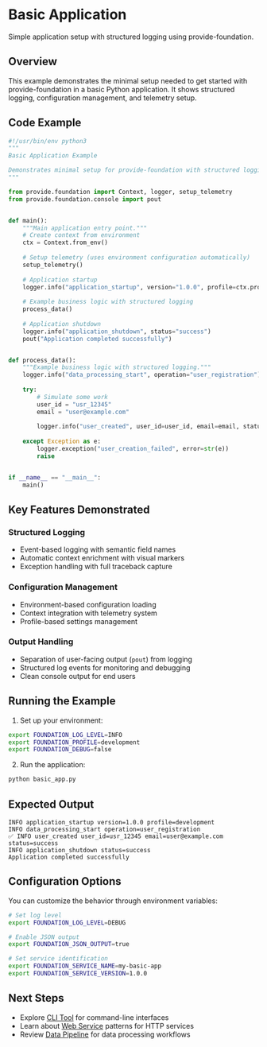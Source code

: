 # Basic Application

Simple application setup with structured logging using provide-foundation.

## Overview

This example demonstrates the minimal setup needed to get started with provide-foundation in a basic Python application. It shows structured logging, configuration management, and telemetry setup.

## Code Example

```python
#!/usr/bin/env python3
"""
Basic Application Example

Demonstrates minimal setup for provide-foundation with structured logging.
"""

from provide.foundation import Context, logger, setup_telemetry
from provide.foundation.console import pout


def main():
    """Main application entry point."""
    # Create context from environment
    ctx = Context.from_env()
    
    # Setup telemetry (uses environment configuration automatically)
    setup_telemetry()
    
    # Application startup
    logger.info("application_startup", version="1.0.0", profile=ctx.profile)
    
    # Example business logic with structured logging
    process_data()
    
    # Application shutdown
    logger.info("application_shutdown", status="success")
    pout("Application completed successfully")


def process_data():
    """Example business logic with structured logging."""
    logger.info("data_processing_start", operation="user_registration")
    
    try:
        # Simulate some work
        user_id = "usr_12345"
        email = "user@example.com"
        
        logger.info("user_created", user_id=user_id, email=email, status="success")
        
    except Exception as e:
        logger.exception("user_creation_failed", error=str(e))
        raise


if __name__ == "__main__":
    main()
```

## Key Features Demonstrated

### Structured Logging
- Event-based logging with semantic field names
- Automatic context enrichment with visual markers
- Exception handling with full traceback capture

### Configuration Management
- Environment-based configuration loading
- Context integration with telemetry system
- Profile-based settings management

### Output Handling
- Separation of user-facing output (`pout`) from logging
- Structured log events for monitoring and debugging
- Clean console output for end users

## Running the Example

1. Set up your environment:
```bash
export FOUNDATION_LOG_LEVEL=INFO
export FOUNDATION_PROFILE=development
export FOUNDATION_DEBUG=false
```

2. Run the application:
```bash
python basic_app.py
```

## Expected Output

```
INFO application_startup version=1.0.0 profile=development
INFO data_processing_start operation=user_registration  
✅ INFO user_created user_id=usr_12345 email=user@example.com status=success
INFO application_shutdown status=success
Application completed successfully
```

## Configuration Options

You can customize the behavior through environment variables:

```bash
# Set log level
export FOUNDATION_LOG_LEVEL=DEBUG

# Enable JSON output
export FOUNDATION_JSON_OUTPUT=true

# Set service identification
export FOUNDATION_SERVICE_NAME=my-basic-app
export FOUNDATION_SERVICE_VERSION=1.0.0
```

## Next Steps

- Explore [CLI Tool](cli-tool.md) for command-line interfaces
- Learn about [Web Service](web-service.md) patterns for HTTP services
- Review [Data Pipeline](data-pipeline.md) for data processing workflows